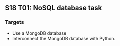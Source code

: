 
## S18 T01: NoSQL database task

### Targets

* Use a MongoDB database
* Interconnect the MongoDB database with Python.
